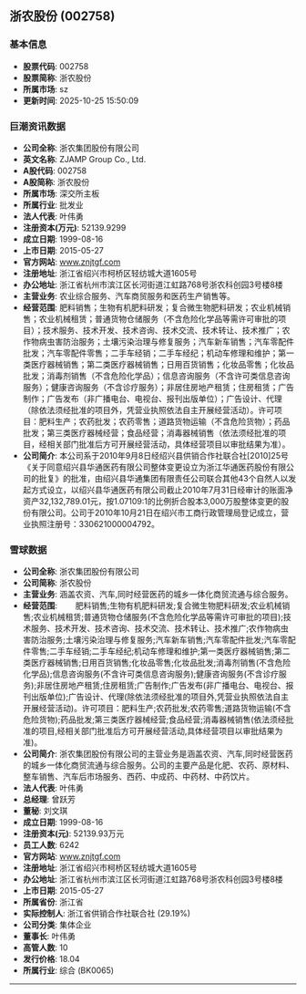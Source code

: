 ## 浙农股份 (002758)

### 基本信息

- **股票代码**: 002758
- **股票简称**: 浙农股份
- **所属市场**: sz
- **更新时间**: 2025-10-25 15:50:09

### 巨潮资讯数据

- **公司全称**: 浙农集团股份有限公司
- **英文名称**: ZJAMP Group Co., Ltd.
- **A股代码**: 002758
- **A股简称**: 浙农股份
- **所属市场**: 深交所主板
- **所属行业**: 批发业
- **法人代表**: 叶伟勇
- **注册资本(万元)**: 52139.9299
- **成立日期**: 1999-08-16
- **上市日期**: 2015-05-27
- **官方网站**: www.znjtgf.com
- **注册地址**: 浙江省绍兴市柯桥区轻纺城大道1605号
- **办公地址**: 浙江省杭州市滨江区长河街道江虹路768号浙农科创园3号楼8楼
- **主营业务**: 农业综合服务、汽车商贸服务和医药生产销售等。
- **经营范围**: 肥料销售；生物有机肥料研发；复合微生物肥料研发；农业机械销售；农业机械租赁；普通货物仓储服务（不含危险化学品等需许可审批的项目）；技术服务、技术开发、技术咨询、技术交流、技术转让、技术推广；农作物病虫害防治服务；土壤污染治理与修复服务；汽车新车销售；汽车零配件批发；汽车零配件零售；二手车经销；二手车经纪；机动车修理和维护；第一类医疗器械销售；第二类医疗器械销售；日用百货销售；化妆品零售；化妆品批发；消毒剂销售（不含危险化学品）；信息咨询服务（不含许可类信息咨询服务）；健康咨询服务（不含诊疗服务）；非居住房地产租赁；住房租赁；广告制作；广告发布（非广播电台、电视台、报刊出版单位）；广告设计、代理（除依法须经批准的项目外，凭营业执照依法自主开展经营活动）。许可项目：肥料生产；农药批发；农药零售；道路货物运输（不含危险货物）；药品批发；第三类医疗器械经营；食品经营；消毒器械销售（依法须经批准的项目，经相关部门批准后方可开展经营活动，具体经营项目以审批结果为准）。
- **公司简介**: 本公司系于2010年9月8日经绍兴县供销合作社联合社[2010]25号《关于同意绍兴县华通医药有限公司整体变更设立为浙江华通医药股份有限公司的批复》的批准，由绍兴县华通集团有限责任公司联合其他43个自然人以发起方式设立，以绍兴县华通医药有限公司截止2010年7月31日经审计的账面净资产32,132,789.01元，按1.07109:1的比例折合股本3,000万股整体变更的股份有限公司。公司于2010年10月21日在绍兴市工商行政管理局登记成立，营业执照注册号：330621000004792。

### 雪球数据

- **公司全称**: 浙农集团股份有限公司
- **公司简称**: 浙农股份
- **主营业务**: 涵盖农资、汽车,同时经营医药的城乡一体化商贸流通与综合服务。
- **经营范围**: 　　肥料销售;生物有机肥料研发;复合微生物肥料研发;农业机械销售;农业机械租赁;普通货物仓储服务(不含危险化学品等需许可审批的项目);技术服务、技术开发、技术咨询、技术交流、技术转让、技术推广;农作物病虫害防治服务;土壤污染治理与修复服务;汽车新车销售;汽车零配件批发;汽车零配件零售;二手车经销;二手车经纪;机动车修理和维护;第一类医疗器械销售;第二类医疗器械销售;日用百货销售;化妆品零售;化妆品批发;消毒剂销售(不含危险化学品);信息咨询服务(不含许可类信息咨询服务);健康咨询服务(不含诊疗服务);非居住房地产租赁;住房租赁;广告制作;广告发布(非广播电台、电视台、报刊出版单位);广告设计、代理(除依法须经批准的项目外,凭营业执照依法自主开展经营活动)。许可项目：肥料生产;农药批发;农药零售;道路货物运输(不含危险货物);药品批发;第三类医疗器械经营;食品经营;消毒器械销售(依法须经批准的项目,经相关部门批准后方可开展经营活动,具体经营项目以审批结果为准)。
- **公司简介**: 浙农集团股份有限公司的主营业务是涵盖农资、汽车,同时经营医药的城乡一体化商贸流通与综合服务。公司的主要产品是化肥、农药、原材料、整车销售、汽车后市场服务、西药、中成药、中药材、中药饮片。
- **法人代表**: 叶伟勇
- **总经理**: 曾跃芳
- **董秘**: 刘文琪
- **成立日期**: 1999-08-16
- **注册资本(元)**: 52139.93万元
- **员工人数**: 6242
- **官方网站**: www.znjtgf.com
- **注册地址**: 浙江省绍兴市柯桥区轻纺城大道1605号
- **办公地址**: 浙江省杭州市滨江区长河街道江虹路768号浙农科创园3号楼8楼
- **上市日期**: 2015-05-27
- **所属省份**: 浙江省
- **实际控制人**: 浙江省供销合作社联合社 (29.19%)
- **公司分类**: 集体企业
- **董事长**: 叶伟勇
- **高管人数**: 10
- **发行价格**: 18.04
- **所属行业**: 综合 (BK0065)

---